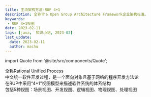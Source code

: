 ```yaml
---
title: 主流架构方法-RUP 4+1
description: 全称The Open Group Architecture Framework企业架构标准。  
keywords:
 - RUP 4+1视图
date: 2023-02-11
tags: [java,  知识小记, 2023-02]
last_update:
  date: 2023-02-11
  author: machu
---
```


import Quote from '@site/src/components/Quote';

> <Quote></Quote>

全称Rational Unified Process  
中文统一软件开发过程，是一个面向对象且基于网络的程序开发方法论  
在RUP中采用“4+1”视图模型来描述软件系统的体系结构  
包括5种视图：场景视图、开发视图、逻辑视图、物理视图、处理视图
